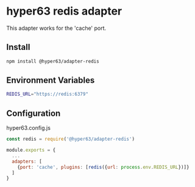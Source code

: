 # hyper63 redis adapter

This adapter works for the 'cache' port.

## Install

```sh
npm install @hyper63/adapter-redis
```

## Environment Variables

```sh
REDIS_URL="https://redis:6379"
```

## Configuration

hyper63.config.js

```js
const redis = require('@hyper63/adapter-redis')

module.exports = {
  ...
  adapters: [
    {port: 'cache', plugins: [redis({url: process.env.REDIS_URL})]}
  ]
}
```
